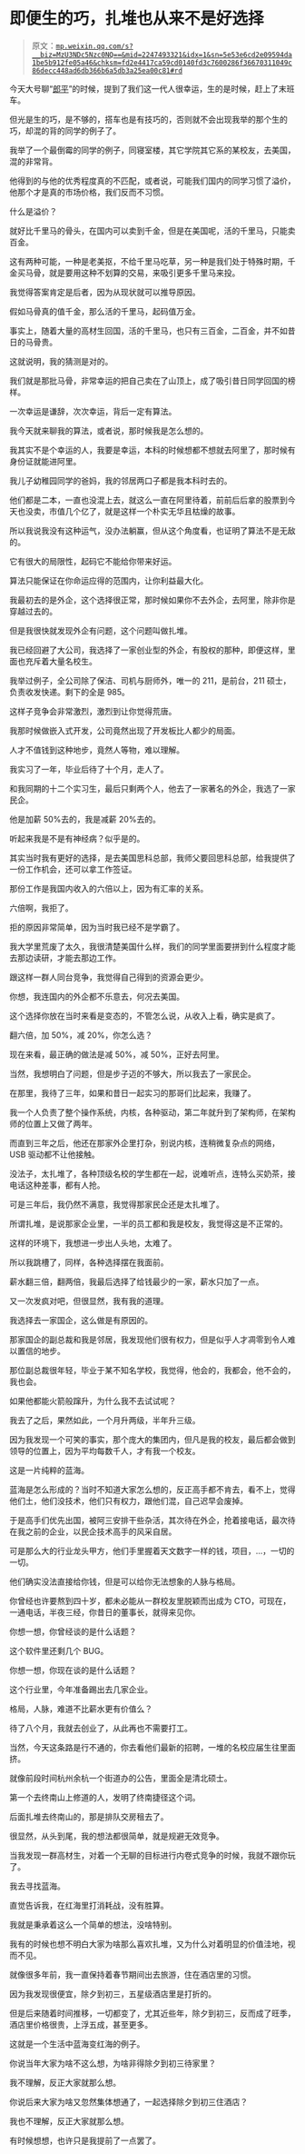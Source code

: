 # 即便生的巧，扎堆也从来不是好选择

> 原文：[`mp.weixin.qq.com/s?__biz=MzU3NDc5Nzc0NQ==&mid=2247493321&idx=1&sn=5e53e6cd2e09594da1be5b912fe05a46&chksm=fd2e4417ca59cd0140fd3c7600286f36670311049c86decc448ad6db366b6a5db3a25ea00c81#rd`](http://mp.weixin.qq.com/s?__biz=MzU3NDc5Nzc0NQ==&mid=2247493321&idx=1&sn=5e53e6cd2e09594da1be5b912fe05a46&chksm=fd2e4417ca59cd0140fd3c7600286f36670311049c86decc448ad6db366b6a5db3a25ea00c81#rd)

今天大号聊“[郎平](https://mp.weixin.qq.com/s?__biz=MzU0MjYwNDU2Mw==&mid=2247492561&idx=1&sn=4f1e63b272c56fdc1953edb55d49ef2e&chksm=fb1a8fadcc6d06bbe7fbbc663d27e8c4683cc939729131a4ef354503e4cde1ffb94ed2487193&token=1413536977&lang=zh_CN&scene=21#wechat_redirect)”的时候，提到了我们这一代人很幸运，生的是时候，赶上了末班车。 

但光是生的巧，是不够的，搭车也是有技巧的，否则就不会出现我举的那个生的巧，却混的背的同学的例子了。

我举了一个最倒霉的同学的例子，同寝室楼，其它学院其它系的某校友，去美国，混的非常背。 

他得到的与他的优秀程度真的不匹配，或者说，可能我们国内的同学习惯了溢价，他那个才是真的市场价格，我们反而不习惯。 

什么是溢价？ 

就好比千里马的骨头，在国内可以卖到千金，但是在美国呢，活的千里马，只能卖百金。

这有两种可能，一种是老美抠，不给千里马吃草，另一种是我们处于特殊时期，千金买马骨，就是要用这种不划算的交易，来吸引更多千里马来投。

我觉得答案肯定是后者，因为从现状就可以推导原因。 

假如马骨真的值千金，那么活的千里马，起码值万金。

事实上，随着大量的高材生回国，活的千里马，也只有三百金，二百金，并不如昔日的马骨贵。

这就说明，我的猜测是对的。

我们就是那批马骨，非常幸运的把自己卖在了山顶上，成了吸引昔日同学回国的榜样。 

一次幸运是谦辞，次次幸运，背后一定有算法。 

我今天就来聊我的算法，或者说，那时候我是怎么想的。 

我其实不是个幸运的人，我要是幸运，本科的时候想都不想就去阿里了，那时候有身份证就能进阿里。 

我儿子幼稚园同学的爸妈，我的邻居两口子都是我本科时去的。 

他们都是二本，一直也没混上去，就这么一直在阿里待着，前前后后拿的股票到今天也没卖，市值几个亿了，就是这样一个朴实无华且枯燥的故事。

所以我说我没有这种运气，没办法躺赢，但从这个角度看，也证明了算法不是无敌的。 

它有很大的局限性，起码它不能给你带来好运。

算法只能保证在你命运应得的范围内，让你利益最大化。 

我最初去的是外企，这个选择很正常，那时候如果你不去外企，去阿里，除非你是穿越过去的。 

但是我很快就发现外企有问题，这个问题叫做扎堆。 

我已经回避了大公司，我选择了一家创业型的外企，有股权的那种，即便这样，里面也充斥着大量名校生。 

我举过例子，全公司除了保洁、司机与厨师外，唯一的 211，是前台，211 硕士，负责收发快递。剩下的全是 985。

这样子竞争会非常激烈，激烈到让你觉得荒唐。 

我那时候做嵌入式开发，公司竟然出现了开发板比人都少的局面。 

人才不值钱到这种地步，竟然人等物，难以理解。 

我实习了一年，毕业后待了十个月，走人了。 

和我同期的十二个实习生，最后只剩两个人，他去了一家著名的外企，我选了一家民企。 

他是加薪 50%去的，我是减薪 20%去的。 

听起来我是不是有神经病？似乎是的。

其实当时我有更好的选择，是去美国思科总部，我师父要回思科总部，给我提供了一份工作机会，还可以拿工作签证。 

那份工作是我国内收入的六倍以上，因为有汇率的关系。 

六倍啊，我拒了。 

拒的原因非常简单，因为当时我已经不是学霸了。 

我大学里荒废了太久，我很清楚美国什么样，我们的同学里面要拼到什么程度才能去那边读研，才能去那边工作。 

跟这样一群人同台竞争，我觉得自己得到的资源会更少。 

你想，我连国内的外企都不乐意去，何况去美国。 

这个选择你放在当时来看是变态的，不管怎么说，从收入上看，确实是疯了。 

翻六倍，加 50%，减 20%，你怎么选？ 

现在来看，最正确的做法是减 50%，减 50%，正好去阿里。

当然，我想明白了问题，但是步子迈的不够大，所以我去了一家民企。 

在那里，我待了三年，如果和昔日一起实习的那哥们比起来，我赚了。 

我一个人负责了整个操作系统，内核，各种驱动，第二年就升到了架构师，在架构师的位置上又做了两年。

而直到三年之后，他还在那家外企里打杂，别说内核，连稍微复杂点的网络，USB 驱动都不让他接触。

没法子，太扎堆了，各种顶级名校的学生都在一起，说难听点，连特么买奶茶，接电话这种差事，都有人抢。

可是三年后，我仍然不满意，我觉得那家民企还是太扎堆了。 

所谓扎堆，是说那家企业里，一半的员工都和我是校友，我觉得这是不正常的。 

这样的环境下，我想进一步出人头地，太难了。 

所以我跳槽了，同样，各种选择摆在我面前。

薪水翻三倍，翻两倍，我最后选择了给钱最少的一家，薪水只加了一点。

又一次发疯对吧，但很显然，我有我的道理。

我选择去一家国企，这么做是有原因的。

那家国企的副总裁和我是邻居，我发现他们很有权力，但是似乎人才凋零到令人难以置信的地步。

那位副总裁很年轻，毕业于某不知名学校，我觉得，他会的，我都会，他不会的，我也会。 

如果他都能火箭般蹿升，为什么我不去试试呢？ 

我去了之后，果然如此，一个月升两级，半年升三级。 

因为我发现一个可笑的事实，那个庞大的集团内，但凡是我的校友，最后都会做到领导的位置上，因为平均每数千人，才有我一个校友。

这是一片纯粹的蓝海。

蓝海是怎么形成的？当时不知道大家怎么想的，反正高手都不肯去，看不上，觉得他们土，他们没技术，他们只有权力，跟他们混，自己迟早会废掉。

于是高手们优先出国，被阿三安排干些杂活，其次待在外企，抢着接电话，最次待在我之前的企业，以民企技术高手的风采自居。

可是那么大的行业龙头甲方，他们手里握着天文数字一样的钱，项目，...，一切的一切。 

他们确实没法直接给你钱，但是可以给你无法想象的人脉与格局。 

你曾经也许要熬到四十岁，都未必能从一群校友里脱颖而出成为 CTO，可现在，一通电话，半夜三经，你昔日的董事长，就得来见你。

你想一想，你曾经谈的是什么话题？

这个软件里还剩几个 BUG。

你想一想，你现在谈的是什么话题？

这个行业里，今年准备踢出去几家企业。 

格局，人脉，难道不比薪水更有价值么？

待了八个月，我就去创业了，从此再也不需要打工。 

当然，今天这条路是行不通的，你去看他们最新的招聘，一堆的名校应届生往里面挤。 

就像前段时间杭州余杭一个街道办的公告，里面全是清北硕士。

第一个去终南山上修道的人，发明了终南捷径这个词。 

后面扎堆去终南山的，那是排队交房租去了。

很显然，从头到尾，我的想法都很简单，就是规避无效竞争。 

当我发现一群高材生，对着一个无聊的目标进行内卷式竞争的时候，我就不跟你玩了。

我去寻找蓝海。

直觉告诉我，在红海里打消耗战，没有胜算。 

我就是秉承着这么一个简单的想法，没啥特别。 

我有的时候也想不明白大家为啥那么喜欢扎堆，又为什么对着明显的价值洼地，视而不见。 

就像很多年前，我一直保持着春节期间出去旅游，住在酒店里的习惯。

因为我发现很便宜，除夕到初三，五星级酒店里是打折的。 

但是后来随着时间推移，一切都变了，尤其近些年，除夕到初三，反而成了旺季，酒店里价格很贵，上浮五成，甚至更多。 

这就是一个生活中蓝海变红海的例子。 

你说当年大家为啥不这么想，为啥非得除夕到初三待家里？ 

我不理解，反正大家就那么想。

你说后来大家为啥又忽然集体想通了，一起选择除夕到初三住酒店？ 

我也不理解，反正大家就那么想。

有时候想想，也许只是我提前了一点罢了。

<mp-qa class="js_uneditable custom_select_card qa_iframe" data-pluginname="insertquestion" data-id="1537709835608244224" data-bizuin="MzU3NDc5Nzc0NQ==" data-title="留言区"></mp-qa>